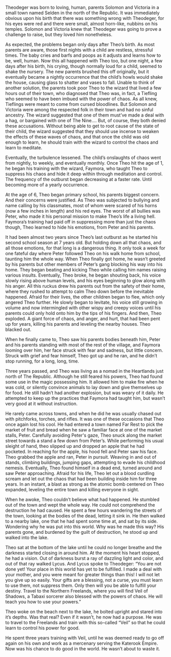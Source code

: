 
Theodeger was born to loving, human, parents Solomon and Victoria in a small town named Selden in the north of the Republic. It was immediately obvious upon his birth that there was something wrong with Theodeger, for his eyes were red and there were small, almost horn-like, nubbins on his temples. Solomon and Victoria knew that Theodeger was going to prove a challenge to raise, but they loved him nonetheless. 

  

As expected, the problems began only days after Theo’s birth. As most parents are aware, those first nights with a child are restless, stressful times. The baby cries and barfs and poops as it adjusts and learns how to be, well, human. Now this all happened with Theo too, but one night, a few days after his birth, his crying, though normally loud for a child, seemed to shake the nursery. The new parents brushed this off originally, but it eventually became a nightly occurrence that the child’s howls would shake the house, causing glass to shatter and vases to fall. Unable to think of another solution, the parents took poor Theo to the wizard that lived a few hours out of their town, who diagnosed that Theo was, in fact, a Tiefling who seemed to have been imbued with the power of chaos. As all knew, Tieflings were meant to come from cursed bloodlines. But Solomon and Victoria were among the respected folk in their town and had no sinful ancestry. The wizard suggested that one of them must’ve made a deal with a hag, or bargained with one of The Nine…. But, of course, they both denied these accusations. Without being able to get to root cause of the state of their child, the wizard suggested that they should use incense to weaken the effects of these waves of chaos, and that once the child was old enough to learn, he should train with the wizard to control the chaos and learn to meditate. 

  

Eventually, the turbulence lessened. The child’s onslaughts of chaos went from nightly, to weekly, and eventually monthly. Once Theo hit the age of 1, he began his training with the wizard, Faymora, who taught Theo to suppress his chaos and hide it deep within through meditation and control. The frequency of the outburst began decreasing at a faster rate. Until becoming more of a yearly occurrence. 

  

At the age of 6, Theo began primary school, his parents biggest concern. And their concerns were justified. As Theo was subjected to bullying and name calling by his classmates, most of whom were scared of his horns (now a few inches in length) and his red eyes. The worst of all bullies was Peter, who made it his personal mission to make Theo’s life a living hell. Faymora’s training had paid off in suppressing more than just the chaos though, Theo learned to hide his emotions, from Peter and his parents. 

  

It had been almost two years since Theo’s last outburst as he started his second school season at 7 years old. But holding down all that chaos, and all those emotions, for that long is a dangerous thing. It only took a week for one fateful day where Peter followed Theo on his walk home from school, taunting him the whole way. When Theo finally got home, he wasn’t greeted by his parents but other members of Peter’s gang blocking his way into his home. They began beating and kicking Theo while calling him names raising various insults. Eventually, Theo broke, he began shouting back, his voice slowly rising above human levels, and his eyes beginning to glow along with his anger. All this ruckus drew his parents out from the safety of their home, where they rushed to attempt to calm Theo down before the inevitable happened. Afraid for their lives, the other children began to flee, which only angered Theo further. He slowly began to levitate, his voice still growing in volume and now intermingled with other wispy and creepy voices until his parents could only hold onto him by the tips of his fingers. And then, Theo exploded. A giant force of chaos, and anger, and hurt, that had been pent up for years, killing his parents and leveling the nearby houses. Theo blacked out.

  

When he finally came to, Theo saw his parents bodies beneath him, Peter and his parents standing with most of the rest of the village, and Faymora looming over him, her face struck with fear and sadness, but little concern. Struck with grief and fear himself, Theo got up and he ran, and he didn’t stop running, for a long, long, time. 

  

Three years passed, and Theo was living as a nomad in the Heartlands just north of The Republic. Although he still feared his powers, Theo had found some use in the magic possessing him. It allowed him to make fire when he was cold, or silently convince animals to lay down and give themselves up for food. He still hadn’t had another explosion, but was weary of it daily. He attempted to keep up the practices that Faymora had taught him, but wasn’t very good at it without instruction. 

  

He rarely came across towns, and when he did he was usually chased out with pitchforks, torches, and rifles. It was one of these occasions that Theo once again lost his cool. He had entered a town named Far Rest to pick the market of fruit and bread when he saw a familiar face at one of the market stalls, Peter. Carefully avoiding Peter's gaze, Theo snuck along the market street towards a stand a few down from Peter’s. While performing his usual sleight of hand, theo slipped up and dropped an apple that he had pocketed. In reaching for the apple, his hood fell and Peter saw his face. Theo grabbed the apple and ran, Peter in pursuit. Weaving in and out of stands, climbing buildings, jumping gaps, attempting to evade his childhood nemesis. Eventually, Theo found himself in a dead end, turned around and saw Peter approaching. Afraid for his life, Theo let out a blood curdling scream and let out the chaos that had been building inside him for three years. In an instant, a blast as strong as the atomic bomb centered on Theo expanded, leveling the entire town and killing everyone in sight. 

  

When he awoke, Theo couldn’t believe what had happened. He stumbled out of the town and wept the whole way. He could not comprehend the destruction he had caused. He spent a few hours wandering the streets of the town, looking at the bodies of the dead, letting it sink in. He then walked to a nearby lake, one that he had spent some time at, and sat by its side. Wondering why he was put into this world. Why was he made this way? His parents gone, and burdened by the guilt of destruction, he stood up and walked into the lake. 

  

Theo sat at the bottom of the lake until he could no longer breathe and the darkness started closing in around him. At the moment his heart stopped, he had a vision. Out of darkness burst a ray of dazzling light and color, and out of that ray walked Lycus. And Lycus spoke to Theodeger: “You are not done yet! Your place in this world has yet to be fulfilled. I made a deal with your mother, and you were meant for greater things than this! I will not let you give up so easily. Your gifts are a blessing, not a curse, you must learn to use them, not suppress them. Only then will you be able to fulfill your destiny. Travel to the Northern Freelands, where you will find Veil of Shadows, a Tabaxi sorcerer also blessed with the powers of chaos. He will teach you how to use your powers.”

  

Theo woke on the beach next to the lake, he bolted upright and stared into it’s depths. Was that real? Even if it wasn’t, he now had a purpose. He was to travel to the Freelands and train with this so-called “Veil” so that he could learn to control his power for good.

  

He spent three years training with Veil, until he was deemed ready to go off again on his own and work as a mercenary serving the Katerook Empire. Now was his chance to do good in the world. He wasn’t about to waste it.